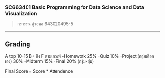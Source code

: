 
### SC663401 Basic Programming for Data Science and Data Visualization
> กรวรรณ อู่จอหอ 643020495-5
--------------------------------
## Grading
A top 10-15
B+ ถึง F ตามเกณฑ์
-Homework 25%
-Quiz 10%
-Project (กลุ่มเลือกเอง) 30%
-Midterm 15% 
-Final 20% (กลุ่ม-สุ่ม)

Final Score = Score * Attendence
